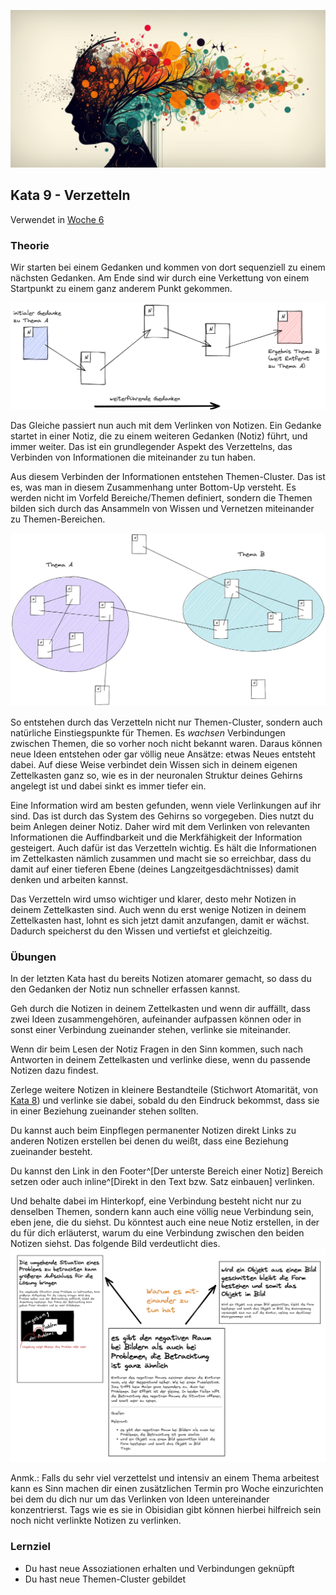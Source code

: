 ![Verlinkung von relevanten Informationen](images/woche6.png)

## Kata 9 - Verzetteln

Verwendet in [Woche 6](2-1-Woche-6.md)

### Theorie
Wir starten bei einem Gedanken und kommen von dort sequenziell zu einem nächsten Gedanken. Am Ende sind wir durch eine Verkettung von einem Startpunkt zu einem ganz anderem Punkt gekommen.

![Modells des Gedankengangs mit Notizen](images/thought-chain.png)

Das Gleiche passiert nun auch mit dem Verlinken von Notizen. Ein Gedanke startet in einer Notiz, die zu einem weiteren Gedanken (Notiz) führt, und immer weiter. Das ist ein grundlegender Aspekt des Verzettelns, das Verbinden von Informationen die miteinander zu tun haben.

Aus diesem Verbinden der Informationen entstehen Themen-Cluster. Das ist es, was man in diesem Zusammenhang unter Bottom-Up versteht. Es werden nicht im Vorfeld Bereiche/Themen definiert, sondern die Themen bilden sich durch das Ansammeln von Wissen und Vernetzen miteinander zu Themen-Bereichen.

![Entstehung von Themen-Clustern bottom-up](images/bottom-up-example.png)

So entstehen durch das Verzetteln nicht nur Themen-Cluster, sondern auch natürliche Einstiegspunkte für Themen. Es _wachsen_ Verbindungen zwischen Themen, die so vorher noch nicht bekannt waren. Daraus können neue Ideen entstehen oder gar völlig neue Ansätze: etwas Neues entsteht dabei. Auf diese Weise verbindet dein Wissen sich in deinem eigenen Zettelkasten ganz so, wie es in der neuronalen Struktur deines Gehirns angelegt ist und dabei sinkt es immer tiefer ein.

Eine Information wird am besten gefunden, wenn viele Verlinkungen auf ihr sind. Das ist durch das System des Gehirns so vorgegeben. Dies nutzt du beim Anlegen deiner Notiz. Daher wird mit dem Verlinken von relevanten Informationen die Auffindbarkeit und die Merkfähigkeit der Information gesteigert. Auch dafür ist das Verzetteln wichtig. Es hält die Informationen im Zettelkasten nämlich zusammen und macht sie so erreichbar, dass du damit auf einer tieferen Ebene (deines Langzeitgesdächtnisses) damit denken und arbeiten kannst.

Das Verzetteln wird umso wichtiger und klarer, desto mehr Notizen in deinem Zettelkasten sind. Auch wenn du erst wenige Notizen in deinem Zettelkasten hast, lohnt es sich jetzt damit anzufangen, damit er wächst. Dadurch speicherst du den Wissen und vertiefst et gleichzeitig.

### Übungen
In der letzten Kata hast du bereits Notizen atomarer gemacht, so dass du den Gedanken der Notiz nun schneller erfassen kannst.

Geh durch die Notizen in deinem Zettelkasten und wenn dir auffällt, dass zwei Ideen zusammengehören, aufeinander aufpassen können oder in sonst einer Verbindung zueinander stehen, verlinke sie miteinander.

Wenn dir beim Lesen der Notiz Fragen in den Sinn kommen, such nach Antworten in deinem Zettelkasten und verlinke diese, wenn du passende Notizen dazu findest.

Zerlege weitere Notizen in kleinere Bestandteile (Stichwort Atomarität, von [Kata 8](2-1-Kata-8.md)) und verlinke sie dabei, sobald du den Eindruck bekommst, dass sie in einer Beziehung zueinander stehen sollten.

Du kannst auch beim Einpflegen permanenter Notizen direkt Links zu anderen Notizen erstellen bei denen du weißt, dass eine Beziehung zueinander besteht.

Du kannst den Link in den Footer^[Der unterste Bereich einer Notiz] Bereich setzen oder auch inline^[Direkt in den Text bzw. Satz einbauen] verlinken.

Und behalte dabei im Hinterkopf, eine Verbindung besteht nicht nur zu denselben Themen, sondern kann auch eine völlig neue Verbindung sein, eben jene, die du siehst.
Du könntest auch eine neue Notiz erstellen, in der du für dich erläuterst, warum du eine Verbindung zwischen den beiden Notizen siehst. Das folgende Bild verdeutlicht dies.
![erklärende Notiz zwischen zwei Notizen](images/erklaerende-Notiz-zwischen-zwei-Notizen.png)

Anmk.: Falls du sehr viel verzettelst und intensiv an einem Thema arbeitest kann es Sinn machen dir einen zusätzlichen Termin pro Woche einzurichten bei dem du dich nur um das Verlinken von Ideen untereinander konzentrierst. Tags wie es sie in Obisidian gibt können hierbei hilfreich sein noch nicht verlinkte Notizen zu verlinken.


### Lernziel
- Du hast neue Assoziationen erhalten und Verbindungen geknüpft
- Du hast neue Themen-Cluster gebildet

